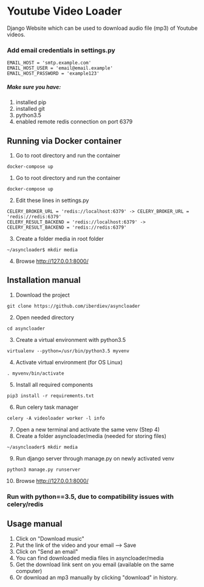 # Youtube Video Loader

Django Website which can be used to download audio file (mp3) of Youtube videos.
### Add email credentials in settings.py
```
EMAIL_HOST = 'smtp.example.com'
EMAIL_HOST_USER = 'email@email.example'
EMAIL_HOST_PASSWORD = 'example123'
``` 

##### Make sure you have:
1. installed pip 
2. installed git
3. python3.5
4. enabled remote redis connection on port 6379
## Running via Docker container
1. Go to root directory and run the container
```
docker-compose up
```
1. Go to root directory and run the container
```
docker-compose up
```
2. Edit these lines in settings.py
```
CELERY_BROKER_URL = 'redis://localhost:6379' -> CELERY_BROKER_URL = 'redis://redis:6379'
CELERY_RESULT_BACKEND = 'redis://localhost:6379' -> CELERY_RESULT_BACKEND = 'redis://redis:6379'
```
3. Create a folder media in root folder
```
~/asyncloader$ mkdir media
```
4. Browse http://127.0.0.1:8000/
## Installation manual

1. Download the project
```
git clone https://github.com/iberdiev/asyncloader 
```
2. Open needed directory
```
cd asyncloader
```
3. Create a virtual environment with python3.5
```
virtualenv --python=/usr/bin/python3.5 myvenv
```
4. Activate virtual environment (for OS Linux)
```
. myvenv/bin/activate
```
5. Install all required components
```
pip3 install -r requirements.txt
```
6. Run celery task manager
```
celery -A videoloader worker -l info
```
7. Open a new terminal and activate the same venv (Step 4)
8. Create a folder asyncloader/media (needed for storing files)
```
~/asyncloader$ mkdir media
```
9. Run django server through manage.py on newly activated venv
```
python3 manage.py runserver
```
10. Browse http://127.0.0.1:8000/

### Run with python==3.5, due to compatibility issues with celery/redis

## Usage manual

1. Click on "Download music"
2. Put the link of the video and your email --> Save
3. Click on "Send an email"
5. You can find downloaded media files in asyncloader/media
6. Get the download link sent on you email (available on the same computer)
7. Or download an mp3 manually by clicking "download" in history.
